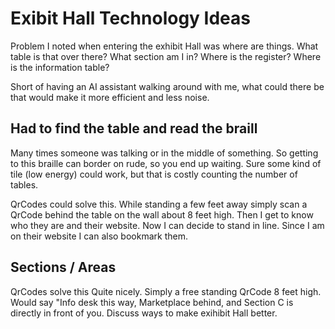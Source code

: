 # Exibit Hall Technology Ideas
Problem I noted when entering the exhibit Hall was where are things. What table is that over there? What section am I in? Where is the register? Where is the information table?

Short of having an AI assistant walking around with me, what could there be that would make it more efficient and less noise.

## Had to find the table and read the braill

Many times someone was talking or in the middle of something. So getting to this braille can border on rude, so you end up waiting. Sure some kind of tile (low energy) could work, but that is costly counting the number of tables.

QrCodes could solve this.  While standing a few feet away simply scan a QrCode behind the table on the wall about 8 feet high. Then I get to know who they are  and their website. Now I can decide to stand in line.  Since I am on their website I can also bookmark them.

## Sections / Areas

QrCodes solve this Quite nicely.  Simply a free standing QrCode 8 feet high.  Would say "Info desk this way, Marketplace behind, and Section C is directly in front of you.
Discuss ways to make exihibit Hall better.